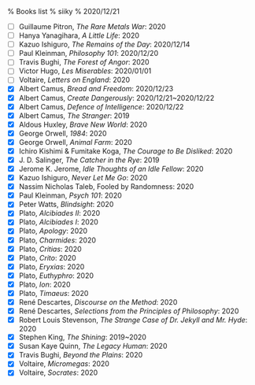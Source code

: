 % Books list
% siiky
% 2020/12/21

 - [ ] Guillaume Pitron, _The Rare Metals War_: 2020
 - [ ] Hanya Yanagihara, _A Little Life_: 2020
 - [ ] Kazuo Ishiguro, _The Remains of the Day_: 2020/12/14
 - [ ] Paul Kleinman, _Philosophy 101_: 2020/12/20
 - [ ] Travis Bughi, _The Forest of Angor_: 2020
 - [ ] Victor Hugo, _Les Miserables_: 2020/01/01
 - [ ] Voltaire, _Letters on England_: 2020
 - [x] Albert Camus, _Bread and Freedom_: 2020/12/23
 - [x] Albert Camus, _Create Dangerously_: 2020/12/21~2020/12/22
 - [x] Albert Camus, _Defence of Intelligence_: 2020/12/22
 - [x] Albert Camus, _The Stranger_: 2019
 - [x] Aldous Huxley, _Brave New World_: 2020
 - [x] George Orwell, _1984_: 2020
 - [x] George Orwell, _Animal Farm_: 2020
 - [x] Ichiro Kishimi & Fumitake Koga, _The Courage to Be Disliked_: 2020
 - [x] J. D. Salinger, _The Catcher in the Rye_: 2019
 - [x] Jerome K. Jerome, _Idle Thoughts of an Idle Fellow_: 2020
 - [x] Kazuo Ishiguro, _Never Let Me Go_: 2020
 - [x] Nassim Nicholas Taleb, Fooled by Randomness: 2020
 - [x] Paul Kleinman, _Psych 101_: 2020
 - [x] Peter Watts, _Blindsight_: 2020
 - [x] Plato, _Alcibiades II_: 2020
 - [x] Plato, _Alcibiades I_: 2020
 - [x] Plato, _Apology_: 2020
 - [x] Plato, _Charmides_: 2020
 - [x] Plato, _Critias_: 2020
 - [x] Plato, _Crito_: 2020
 - [x] Plato, _Eryxias_: 2020
 - [x] Plato, _Euthyphro_: 2020
 - [x] Plato, _Ion_: 2020
 - [x] Plato, _Timaeus_: 2020
 - [x] René Descartes, _Discourse on the Method_: 2020
 - [x] René Descartes, _Selections from the Principles of Philosophy_: 2020
 - [x] Robert Louis Stevenson, _The Strange Case of Dr. Jekyll and Mr. Hyde_: 2020
 - [x] Stephen King, _The Shining_: 2019~2020
 - [x] Susan Kaye Quinn, _The Legacy Human_: 2020
 - [x] Travis Bughi, _Beyond the Plains_: 2020
 - [x] Voltaire, _Micromegas_: 2020
 - [x] Voltaire, _Socrates_: 2020
